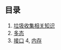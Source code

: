 ## 目录
1. [垃圾收集相关知识](docs/gc.md)
2. [多态](docs/polymorphism.md)
3. [接口](docs/interface.md)
4, [内存](docs/memory.md)